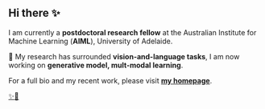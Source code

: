 ## Hi there ✨

I am currently a **postdoctoral research fellow** at the Australian Institute for Machine Learning (**AIML**), University of Adelaide.

🔭 My research has surrounded **vision-and-language tasks**, I am now working on **generative model, mult-modal learning**.

 For a full bio and my recent work, please visit [**my homepage**](https://www.zheyuanliu.me/).

[:sparkles::musical_note:](https://youtu.be/BHyMZD0jXiI?si=7cqyC0vazf4ucm_y)

<!--
**Cuberick-Orion/Cuberick-Orion** is a ✨ _special_ ✨ repository because its `README.md` (this file) appears on your GitHub profile.

Here are some ideas to get you started:

- 🔭 I’m now working on ...
- 🌱 I’m currently learning ...
- 👯 I’m looking to collaborate on ...
- 🤔 I’m looking for help with ...
- 💬 Ask me about ...
- 📫 How to reach me: ...
- 😄 Pronouns: ...
- ⚡ Fun fact: ...
-->
